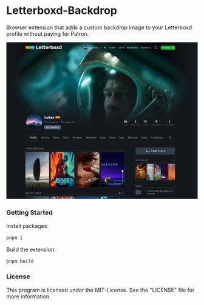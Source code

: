 # Letterboxd-Backdrop
Browser extension that adds a custom backdrop image to your Letterboxd profile without paying for Patron.

![letterboxd-profile](readme/files/letterboxd-profile.png)

###  Getting Started

Install packages:

```bash
pnpm i 
```

Build the extension:

```bash
pnpm build
```

### License

This program is licensed under the MIT-License. See the "LICENSE" file for more information